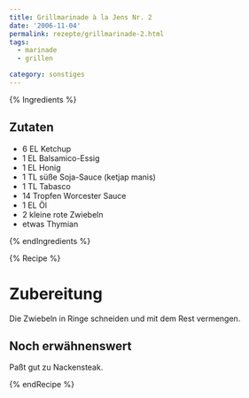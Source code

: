 ```yaml
---
title: Grillmarinade à la Jens Nr. 2
date: '2006-11-04'
permalink: rezepte/grillmarinade-2.html
tags:
  - marinade
  - grillen

category: sonstiges
---
```


{% Ingredients %}

## Zutaten

- 6 EL Ketchup
- 1 EL Balsamico-Essig
- 1 EL Honig
- 1 TL süße Soja-Sauce (ketjap manis)
- 1 TL Tabasco
- 14 Tropfen Worcester Sauce
- 1 EL Öl
- 2 kleine rote Zwiebeln
- etwas Thymian

{% endIngredients %}

{% Recipe %}

# Zubereitung

Die Zwiebeln in Ringe schneiden und mit dem Rest vermengen.

## Noch erwähnenswert

Paßt gut zu Nackensteak.

{% endRecipe %}

